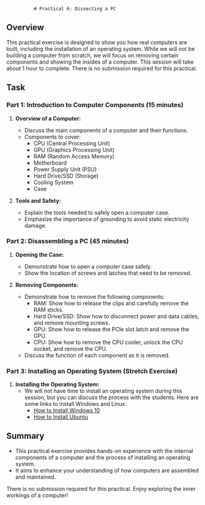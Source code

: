               # Practical 6: Dissecting a PC

## Overview

This practical exercise is designed to show you how real computers are built, including the installation of an operating system. While we will not be building a computer from scratch, we will focus on removing certain components and showing the insides of a computer. This session will take about 1 hour to complete. There is no submission required for this practical.

## Task

### Part 1: Introduction to Computer Components (15 minutes)

1. **Overview of a Computer:**
   - Discuss the main components of a computer and their functions.
   - Components to cover:
     - CPU (Central Processing Unit)
     - GPU (Graphics Processing Unit)
     - RAM (Random Access Memory)
     - Motherboard
     - Power Supply Unit (PSU)
     - Hard Drive/SSD (Storage)
     - Cooling System
     - Case

2. **Tools and Safety:**
   - Explain the tools needed to safely open a computer case.
   - Emphasize the importance of grounding to avoid static electricity damage.

### Part 2: Disassembling a PC (45 minutes)

1. **Opening the Case:**
   - Demonstrate how to open a computer case safely.
   - Show the location of screws and latches that need to be removed.

2. **Removing Components:**
   - Demonstrate how to remove the following components:
     - RAM: Show how to release the clips and carefully remove the RAM sticks.
     - Hard Drive/SSD: Show how to disconnect power and data cables, and remove mounting screws.
     - GPU: Show how to release the PCIe slot latch and remove the GPU.
     - CPU: Show how to remove the CPU cooler, unlock the CPU socket, and remove the CPU.
   - Discuss the function of each component as it is removed.

### Part 3: Installing an Operating System (Stretch Exercise)

1. **Installing the Operating System:**
   - We will not have time to install an operating system during this session, but you can discuss the process with the students. Here are some links to install Windows and Linux.
       - [How to Install Windows 10](https://www.microsoft.com/en-us/software-download/windows10)
       - [How to Install Ubuntu](https://ubuntu.com/tutorials/install-ubuntu-desktop)

## Summary

- This practical exercise provides hands-on experience with the internal components of a computer and the process of installing an operating system.
- It aims to enhance your understanding of how computers are assembled and maintained.

There is no submission required for this practical. Enjoy exploring the inner workings of a computer!
